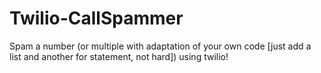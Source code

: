 # Twilio-CallSpammer
Spam a number (or multiple with adaptation of your own code [just add a list and another for statement, not hard]) using twilio! 
